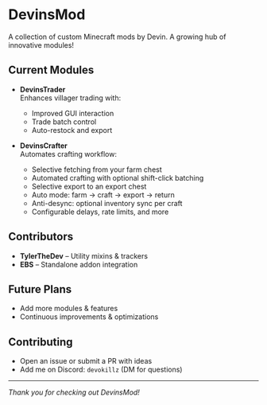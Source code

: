 # DevinsMod

A collection of custom Minecraft mods by Devin. A growing hub of innovative modules!

## Current Modules

- **DevinsTrader**  
  Enhances villager trading with:
  - Improved GUI interaction  
  - Trade batch control  
  - Auto-restock and export  

- **DevinsCrafter**  
  Automates crafting workflow:
  - Selective fetching from your farm chest  
  - Automated crafting with optional shift-click batching  
  - Selective export to an export chest  
  - Auto mode: farm → craft → export → return  
  - Anti-desync: optional inventory sync per craft  
  - Configurable delays, rate limits, and more  

## Contributors

- **TylerTheDev** – Utility mixins & trackers  
- **EBS** – Standalone addon integration  

## Future Plans

- Add more modules & features  
- Continuous improvements & optimizations

## Contributing

- Open an issue or submit a PR with ideas  
- Add me on Discord: `devokillz` (DM for questions)

---

*Thank you for checking out DevinsMod!*  

